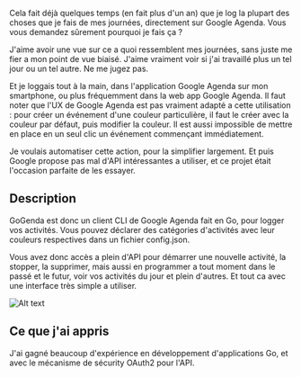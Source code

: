 

Cela fait déjà quelques temps (en fait plus d'un an) que je log la plupart des choses que je fais de mes journées, directement sur Google Agenda.
Vous vous demandez sûrement pourquoi je fais ça ?

J'aime avoir une vue sur ce a quoi ressemblent mes journées, sans juste me fier a mon point de vue biaisé.
J'aime vraiment voir si j'ai travaillé plus un tel jour ou un tel autre. Ne me jugez pas.

Et je loggais tout à la main, dans l'application Google Agenda sur mon smartphone, ou plus fréquemment dans la web app Google Agenda. 
Il faut noter que l'UX de Google Agenda est pas vraiment adapté a cette utilisation : pour créer un événement d'une couleur particulière, il faut le créer avec la couleur par défaut, puis modifier la couleur.
Il est aussi impossible de mettre en place en un seul clic un événement commençant immédiatement.

Je voulais automatiser cette action, pour la simplifier largement.
Et puis Google propose pas mal d'API intéressantes a utiliser, et ce projet était l'occasion parfaite de les essayer.

## Description

GoGenda est donc un client CLI de Google Agenda fait en Go, pour logger vos activités. Vous pouvez déclarer des catégories d'activités avec leur couleurs respectives dans un fichier config.json.

Vous avez donc accès a plein d'API pour démarrer une nouvelle activité, la stopper, la supprimer, mais aussi en programmer a tout moment dans le passé et le futur, voir vos activités du jour et plein d'autres.
Et tout ca avec une interface très simple a utiliser.

![Alt text](res/capture_gogenda.png)

## Ce que j'ai appris

J'ai gagné beaucoup d'expérience en développement d'applications Go, et avec le mécanisme de sécurity OAuth2 pour l'API.
